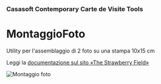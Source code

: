 ﻿### Casasoft Contemporary Carte de Visite Tools

# MontaggioFoto

Utility per l'assemblaggio di 2 foto su una stampa 10x15 cm

Leggi la [documentazione sul sito «The Strawberry Field»](https://strawberryfield.altervista.org/carte_de_visite/montaggio_foto.php)

![Montaggio foto](https://strawberryfield.altervista.org/carte_de_visite/foto/cdv_immagini_ritagliate.jpg)

